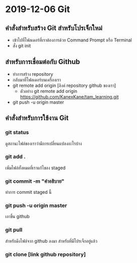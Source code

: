 # 2019-12-06 Git

## คำสั่งสำหรับสร้าง Git สำหรับโปรเจ็กใหม่
- เข้าไปที่โฟลเดอร์ที่เราต้องการด้วย Command Prompt หรือ Terminal
- สั่ง git init

## สำหรับการเชื่อมต่อกับ Github
- ทำการสร้าง repository
- กลับมาที่โฟลเดอร์บนเครื่องเรา
- git remote add origin [ลิงค์ repository github ของเรา]
	- ตัวอย่าง git remote add origin https://github.com/KanexKane/tam_learning.git
- git push -u origin master


## คำสั่งสำหรับการใช้งาน Git

### git status
ดูสถานะไฟล์ของเราว่ามีการเปลี่ยนแปลงอะไรบ้าง

### git add .
เพิ่มไฟล์ทั้งหมดที่เราแก้ไขลง staged

### git commit -m "คำอธิบาย"
ทำการ commit staged นี้

### git push -u origin master
เอาขึ้น github

### git pull
สำหรับดึงไฟล์จาก github ลงมา สำหรับที่มีโปรเจ็กอยู่แล้ว

### git clone [link github repository]

